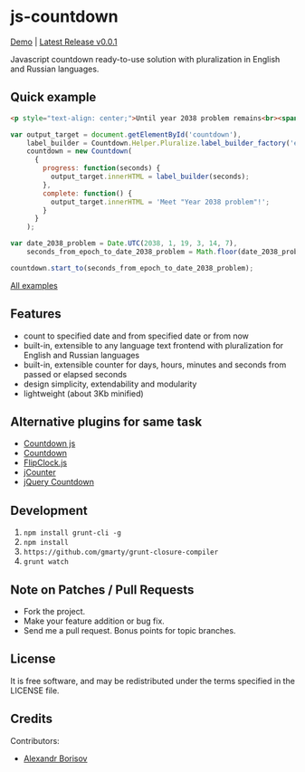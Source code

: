 js-countdown
============

[Demo](http://aishek.github.io/js-countdown/) | [Latest Release v0.0.1](https://github.com/aishek/js-countdown/releases/tag/v0.0.1)

Javascript countdown ready-to-use solution with pluralization in English and Russian languages.

## Quick example
```html
<p style="text-align: center;">Until year 2038 problem remains<br><span id="output_target"></span></p>
```

```js
var output_target = document.getElementById('countdown'),
    label_builder = Countdown.Helper.Pluralize.label_builder_factory('en'),
    countdown = new Countdown(
      {
        progress: function(seconds) {
          output_target.innerHTML = label_builder(seconds);
        },
        complete: function() {
          output_target.innerHTML = 'Meet "Year 2038 problem"!';
        }
      }
    );

var date_2038_problem = Date.UTC(2038, 1, 19, 3, 14, 7),
    seconds_from_epoch_to_date_2038_problem = Math.floor(date_2038_problem / 1000);

countdown.start_to(seconds_from_epoch_to_date_2038_problem);
```

[All examples](http://aishek.github.io/js-countdown/)

## Features

* count to specified date and from specified date or from now
* built-in, extensible to any language text frontend with pluralization for English and Russian languages
* built-in, extensible counter for days, hours, minutes and seconds from passed or elapsed seconds
* design simplicity, extendability and modularity
* lightweight (about 3Kb minified)

## Alternative plugins for same task

* [Countdown js](http://countdownjs.org/)
* [Countdown](http://www.gieson.com/Library/projects/utilities/countdown/)
* [FlipClock.js](http://flipclockjs.com/)
* [jCounter](http://devingredients.com/jcounter/)
* [jQuery Countdown](http://keith-wood.name/countdown.html)

## Development

1. `npm install grunt-cli -g`
2. `npm install`
3. `https://github.com/gmarty/grunt-closure-compiler`
4. `grunt watch`

## Note on Patches / Pull Requests

* Fork the project.
* Make your feature addition or bug fix.
* Send me a pull request. Bonus points for topic branches.

## License

It is free software, and may be redistributed under the terms specified in the LICENSE file.

## Credits

Contributors:

* [Alexandr Borisov](https://github.com/aishek)
